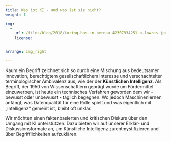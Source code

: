 ```yaml
---
title: Was ist KI - und was ist sie nicht?
weight: 1

img:
  -
    url: /files/blog/2018/turing-bus-in-bernau_42307934251_o-lowres.jpg
    license:


arrange: img_right

---
```


Kaum ein Begriff zeichnet sich so durch eine Mischung aus bedeutsamer Innovation, berechtigtem gesellschaftlichem Interesse und verschachtelter terminologischer Ambivalenz aus, wie der der **Künstlichen Intelligenz**. Als Begriff, der 1950 von Wissenschaftlern geprägt wurde um Fördermittel einzuwerben, ist heute ein technisches Verfahren geworden dem wir - bewusst oder unbewusst - täglich begegnen. Wo jedoch Maschinenlernen anfängt, was Datenqualität für eine Rolle spielt und was eigentlich mit „Intelligenz“ gemeint ist, bleibt oft unklar.

Wir möchten einen faktenbasierten und kritischen Diskurs über den Umgang mit KI unterstützen. Dazu bieten wir auf unserer Erklär- und Diskussionsformate an, um Künstliche Intelligenz zu entmystifizieren und über Begrifflichkeiten aufzuklären.
